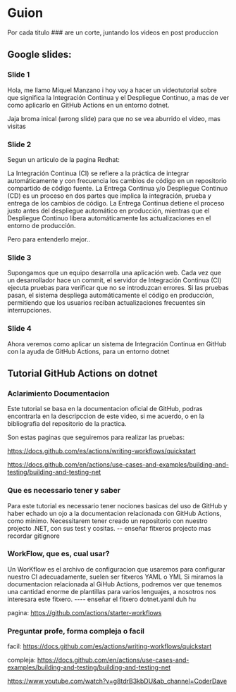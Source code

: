 # Guion

Por cada titulo ### are un corte, juntando los videos en post produccion

## Google slides:
### Slide 1
Hola, me llamo Miquel Manzano i hoy voy a hacer un videotutorial sobre que significa la Integración Continua y el Despliegue Continuo, a mas de ver como aplicarlo en GitHub Actions en un entorno dotnet.


Jaja broma inical (wrong slide) para que no se vea aburrido el video, mas visitas

### Slide 2
Segun un articulo de la pagina Redhat:

La Integración Continua (CI) se refiere a la práctica de integrar automáticamente y con frecuencia los cambios de código en un repositorio compartido de código fuente. La Entrega Continua y/o Despliegue Continuo (CD) es un proceso en dos partes que implica la integración, prueba y entrega de los cambios de código. La Entrega Continua detiene el proceso justo antes del despliegue automático en producción, mientras que el Despliegue Continuo libera automáticamente las actualizaciones en el entorno de producción.

Pero para entenderlo mejor..


### Slide 3
Supongamos que un equipo desarrolla una aplicación web. Cada vez que un desarrollador hace un commit, el servidor de Integración Continua (CI) ejecuta pruebas para verificar que no se introduzcan errores. Si las pruebas pasan, el sistema despliega automáticamente el código en producción, permitiendo que los usuarios reciban actualizaciones frecuentes sin interrupciones.


### Slide 4
Ahora veremos como aplicar un sistema de Integración Continua en GitHub con la ayuda de GitHub Actions, para un entorno dotnet

## Tutorial GitHub Actions on dotnet
### Aclarimiento Documentacion
Este tutorial se basa en la documentacion oficial de GitHub, podras encontrarla en la descripccion de este video, si me acuerdo, o en la bibliografia del repositorio de la practica.

Son estas paginas que seguiremos para realizar las pruebas:

https://docs.github.com/es/actions/writing-workflows/quickstart

https://docs.github.com/en/actions/use-cases-and-examples/building-and-testing/building-and-testing-net


### Que es necessario tener y saber
Para este tutorial es necessario tener nociones basicas del uso de GitHub y haber echado un ojo a la documentacion relacionada con GitHub Actions, como minimo.
Necessitarem tener creado un repositorio con nuestro projecto .NET, con sus test y cositas. -- enseñar fitxeros projecto mas recordar gitignore


### WorkFlow, que es, cual usar?
Un WorKflow es el archivo de configuracion que usaremos para configurar nuestro CI adecuadamente, suelen ser fitxeros YAML o YML
Si miramos la documentacion relacionada al GiHub Actions, podremos ver que tenemos una cantidad enorme de plantillas para varios lenguajes, a nosotros nos interesara este fitxero. ---- enseñar el fitxero dotnet.yaml duh hu

pagina: https://github.com/actions/starter-workflows


### Preguntar profe, forma compleja o facil
facil: https://docs.github.com/es/actions/writing-workflows/quickstart

compleja: https://docs.github.com/en/actions/use-cases-and-examples/building-and-testing/building-and-testing-net

https://www.youtube.com/watch?v=g8tdrB3kbDU&ab_channel=CoderDave